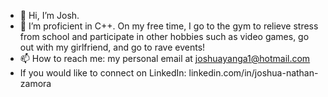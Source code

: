 - 👋 Hi, I’m Josh.
- 👀 I’m proficient in C++. On my free time, I go to the gym to relieve stress from school and participate in other hobbies such as video games, go out with my girlfriend, and go to rave events! 
- 📫 How to reach me: my personal email at joshuayanga1@hotmail.com
- If you would like to connect on LinkedIn: linkedin.com/in/joshua-nathan-zamora 
<!---
yocomplex/yocomplex is a ✨ special ✨ repository because its `README.md` (this file) appears on your GitHub profile.
You can click the Preview link to take a look at your changes.
--->
